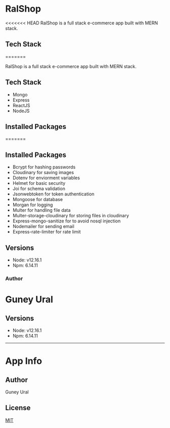 # RalShop

<<<<<<< HEAD
RalShop is a full stack e-commerce app built with MERN stack.

## Tech Stack

=======

RalShop is a full stack e-commerce app built with MERN stack.

## Tech Stack

- Mongo
- Express
- ReactJS
- NodeJS

## Installed Packages

=======

## Installed Packages

- Bcrypt for hashing passwords
- Cloudinary for saving images
- Dotenv for enviorment variables
- Helmet for basic security
- Joi for schema validation
- Jsonwebtoken for token authentication
- Mongoose for database
- Morgan for logging
- Multer for handling file data
- Multer-storage-cloudinary for storing files in cloudinary
- Express-mongo-sanitize for to avoid nosql injection
- Nodemailer for sending email
- Express-rate-limiter for rate limit

## Versions

- Node: v12.16.1
- Npm: 6.14.11

### Author

# Guney Ural

## Versions

- Node: v12.16.1
- Npm: 6.14.11

---

# App Info

## Author

Guney Ural

## License

[MIT](https://choosealicense.com/licenses/mit/)
